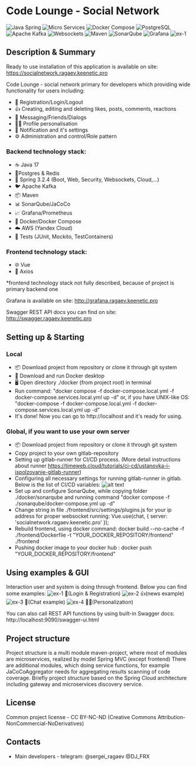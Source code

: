 # Code Lounge - Social Network

![Java Spring](https://img.shields.io/badge/java-spring-cian?logo=spring) ![Micro Services](https://img.shields.io/badge/micro-services-pink) ![Docker Compose](https://img.shields.io/badge/docker-compose-white) ![PostgreSQL](https://img.shields.io/badge/postgre-sql-blue) ![Apache Kafka](https://img.shields.io/badge/apache-kafka-red) ![Websockets](https://img.shields.io/badge/websockets-green) ![Maven](https://img.shields.io/badge/maven-blue) ![SonarQube](https://img.shields.io/badge/sonar-qube-blue) ![Grafana](https://img.shields.io/badge/grafana-orange)
![ex-1](https://imgur.com/rGdqaQn.png)
## Description & Summary

Ready to use installation of this application is available on site: https://socialnetwork.ragaev.keenetic.pro

Code Lounge - social network primary for developers which providing wide functionality for users including:

- 🔑 Registration/Login/Logout
- 👍 Creating, editing and deleting likes, posts, comments, reactions
- 💬 Messaging/Friends/Dialogs
- 🧑‍🎤 Profile personalisation
- 🔔 Notification and it's settings
- ⚙️ Administration and control/Role pattern

### Backend technology stack:

- ☕ Java 17
- 💾Postgres & Redis
- 🌱 Spring 3.2.4 (Boot, Web, Security, Websockets, Cloud,...)
- 🐦 Apache Kafka
- 📦 Maven
- 📊 SonarQube/JaCoCo
- 📈 Grafana/Prometheus
- 🐳 Docker/Docker Compose
- ☁️ AWS (Yandex Cloud)
- 🧪 Tests (JUnit, Mockito, TestContainers)

### Frontend technology stack:

- 🌐 Vue
- 📡 Axios

*frontend technology stack not fully described, because of project is primary backend one

Grafana is available on site: http://grafana.ragaev.keenetic.pro

Swagger REST API docs you can find on site: http://swagger.ragaev.keenetic.pro

## Setting up & Starting
### Local
- 📦 Download project from repository or clone it through git system
- 🐳 Download and run Docker desktop
- 🖥️ Open directory ./docker (from project root) in terminal
- Run command: "docker compose -f docker-compose.local.yml -f docker-compose.services.local.yml up -d" or, if you have UNIX-like OS: "docker-compose -f docker-compose.local.yml -f docker-compose.services.local.yml up -d"
- It's done! Now you can go to http://localhost and it's ready for using.
### Global, if you want to use your own server
- 📦 Download project from repository or clone it through git system
- Copy project to your own gitlab-repository
- Setting up gitlab-runner for CI/CD process. (More detail instructions about runner https://timeweb.cloud/tutorials/ci-cd/ustanovka-i-ispolzovanie-gitlab-runner)
- Configuring all necessary settings for running gitlab-runner in gitlab. Below is the list of CI/CD variables:
![alt text](https://i.imgur.com/llu67ui.png)
- Set up and configure SonarQube, while copying folder ./docker/sonarqube and running command "docker compose -f ./sonarqube/docker-compose.yml up -d"
- Change string in file ./frontend/src/settings/plugins.js for your ip address for proper websocket running:
    Vue.use(chat, { server: 'socialnetwork.ragaev.keenetic.pro' });
- Rebuild frontend, using docker command: docker build --no-cache -f ./frontend/Dockerfile -t "YOUR_DOCKER_REPOSITORY/frontend" ./frontend
- Pushing docker image to your docker hub : docker push "YOUR_DOCKER_REPOSITORY/frontend"

## Using examples & GUI
Interaction user and system is doing through frontend. Below you can find some examples:
![ex-1](https://imgur.com/7pvF9TX.png)
🔑(Login & Registration)
![ex-2](https://imgur.com/GHGZ7PO.png)
👍(news example)
![ex-3](https://imgur.com/YORwwkG.png)
💬(Chat example)
![ex-4](https://imgur.com/1jmaR0u.png)
🧑‍🎤(Personalization)

You can also call REST API functions by using built-in Swagger docs: http://localhost:9090/swagger-ui.html

## Project structure
Project structure is a multi module maven-project, where most of modules are microservices, realized by model Spring MVC (except frontend) 
There are additional modules, which doing service functions, for example JaCoCoAggregator needs for aggregating results scanning of code coverage.
Briefly project structure based on the Spring Cloud architecture including gateway and microservices discovery service.
## License
Common project license - CC BY-NC-ND (Creative Commons Attribution-NonCommercial-NoDerivatives)
## Contacts
- Main developers - telegram: @sergei_ragaev @DJ_FRX


